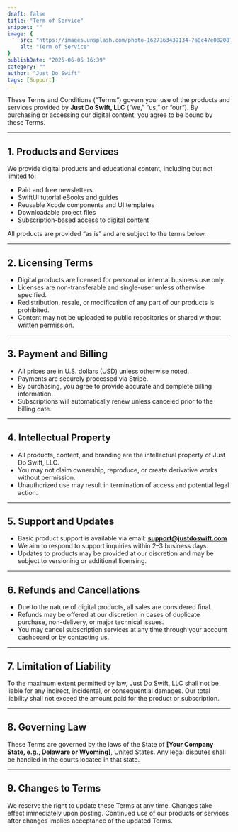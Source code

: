 ```yaml
---
draft: false
title: "Term of Service"
snippet: ""
image: {
    src: "https://images.unsplash.com/photo-1627163439134-7a8c47e08208?&fit=crop&w=430&h=240",
    alt: "Term of Service"
}
publishDate: "2025-06-05 16:39"
category: ""
author: "Just Do Swift"
tags: [Support]
---
```


These Terms and Conditions (“Terms”) govern your use of the products and services provided by **Just Do Swift, LLC** (“we,” “us,” or “our”). By purchasing or accessing our digital content, you agree to be bound by these Terms.

---

## 1. Products and Services

We provide digital products and educational content, including but not limited to:

- Paid and free newsletters  
- SwiftUI tutorial eBooks and guides  
- Reusable Xcode components and UI templates  
- Downloadable project files  
- Subscription-based access to digital content  

All products are provided “as is” and are subject to the terms below.

---

## 2. Licensing Terms

- Digital products are licensed for personal or internal business use only.  
- Licenses are non-transferable and single-user unless otherwise specified.  
- Redistribution, resale, or modification of any part of our products is prohibited.  
- Content may not be uploaded to public repositories or shared without written permission.  

---

## 3. Payment and Billing

- All prices are in U.S. dollars (USD) unless otherwise noted.  
- Payments are securely processed via Stripe.  
- By purchasing, you agree to provide accurate and complete billing information.  
- Subscriptions will automatically renew unless canceled prior to the billing date.  

---

## 4. Intellectual Property

- All products, content, and branding are the intellectual property of Just Do Swift, LLC.  
- You may not claim ownership, reproduce, or create derivative works without permission.  
- Unauthorized use may result in termination of access and potential legal action.  

---

## 5. Support and Updates

- Basic product support is available via email: **support@justdoswift.com**  
- We aim to respond to support inquiries within 2–3 business days.  
- Updates to products may be provided at our discretion and may be subject to versioning or additional licensing.  

---

## 6. Refunds and Cancellations

- Due to the nature of digital products, all sales are considered final.  
- Refunds may be offered at our discretion in cases of duplicate purchase, non-delivery, or major technical issues.  
- You may cancel subscription services at any time through your account dashboard or by contacting us.

---

## 7. Limitation of Liability

To the maximum extent permitted by law, Just Do Swift, LLC shall not be liable for any indirect, incidental, or consequential damages. Our total liability shall not exceed the amount paid for the product or subscription.

---

## 8. Governing Law

These Terms are governed by the laws of the State of **[Your Company State, e.g., Delaware or Wyoming]**, United States. Any legal disputes shall be handled in the courts located in that state.

---

## 9. Changes to Terms

We reserve the right to update these Terms at any time. Changes take effect immediately upon posting. Continued use of our products or services after changes implies acceptance of the updated Terms.

